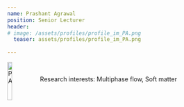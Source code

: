 ```yaml
---
name: Prashant Agrawal
position: Senior Lecturer
header:
# image: /assets/profiles/profile_im_PA.png
  teaser: assets/profiles/profile_im_PA.png
  
---
```

<img src="{{ site.url }}{{ site.baseurl }}/assets/profiles/profile_im_PA.png" alt="PA" style="float: left;width: 15%"/>
&nbsp;

Research interests: Multiphase flow, Soft matter<br>
